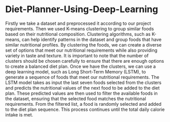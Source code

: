 # Diet-Planner-Using-Deep-Learning

Firstly we take a dataset and preprocessed it according to our project requirements.
Then we used K-means clustering to group similar foods based on their nutritional composition. Clustering algorithms, such as K-means, can help identify patterns in the dataset and group foods that have similar nutritional profiles. By clustering the foods, we can create a diverse set of options that meet our nutritional requirements while also providing variety in taste and texture. It is important to note that the number of clusters should be chosen carefully to ensure that there are enough options to create a balanced diet plan.
Once we have the clusters, we can use a deep learning model, such as Long Short-Term Memory (LSTM), to generate a sequence of foods that meet our nutritional requirements. The LSTM model takes as input the last seven foods selected from the clusters and predicts the nutritional values of the next food to be added to the diet plan. These predicted values are then used to filter the available foods in the dataset, ensuring that the selected food matches the nutritional requirements. From the filtered list, a food is randomly selected and added to the diet plan sequence. This process continues until the total daily calorie intake is met.

